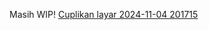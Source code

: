 Masih WIP!
[Cuplikan layar 2024-11-04 201715](https://github.com/user-attachments/assets/e210306a-db1b-42e2-9093-1ab41b289e0d)
